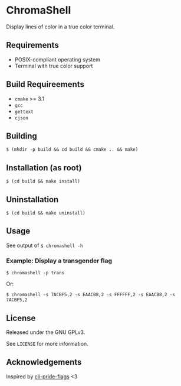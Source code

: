 # ChromaShell

Display lines of color in a true color terminal.

## Requirements

- POSIX-compliant operating system
- Terminal with true color support

## Build Requireements

- `cmake` >= 3.1
- `gcc`
- `gettext`
- `cjson`

## Building

`$ (mkdir -p build && cd build && cmake .. && make)`

## Installation (as root)

`$ (cd build && make install)`

## Uninstallation

`$ (cd build && make uninstall)`

## Usage

See output of `$ chromashell -h`

### Example: Display a transgender flag

`$ chromashell -p trans`

Or:

`$ chromashell -s 7ACBF5,2 -s EAACB8,2 -s FFFFFF,2 -s EAACB8,2 -s 7ACBF5,2`

## License

Released under the GNU GPLv3.

See `LICENSE` for more information.

## Acknowledgements

Inspired by [cli-pride-flags](https://github.com/ExperiBass/cli-pride-flags) <3
